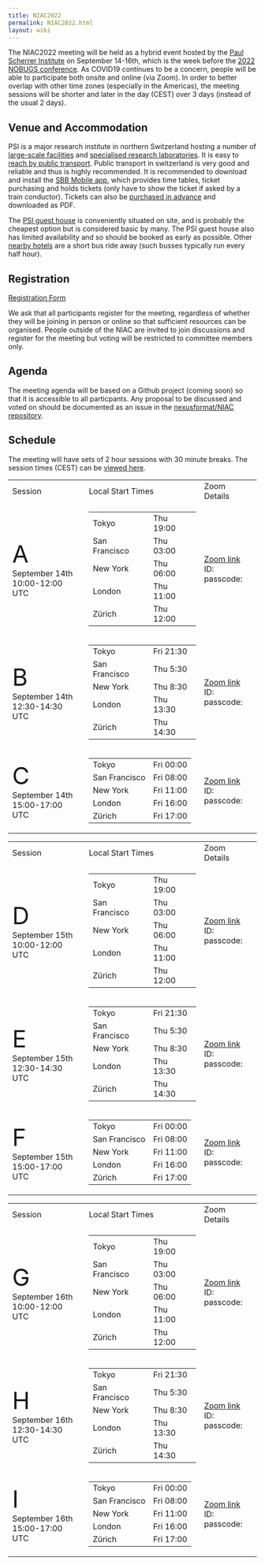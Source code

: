 ```yaml
---
title: NIAC2022
permalink: NIAC2022.html
layout: wiki
---
```


The NIAC2022 meeting will be held as a hybrid event hosted by the [Paul Scherrer Institute](https://www.psi.ch) on September 14-16th, which is the week before the [2022 NOBUGS conference](https://www.nobugsconference.org/). As COVID19 continues to be a concern, people will be able to participate both onsite and online (via Zoom). In order to better overlap with other time zones (especially in the Americas), the meeting sessions will be shorter and later in the day (CEST) over 3 days (instead of the usual 2 days).

Venue and Accommodation
-----------------------

PSI is a major research institute in northern Switzerland hosting a number of [large-scale facilities](https://www.psi.ch/de/science/large-research-facilities) and [specialised research laboratories](https://www.psi.ch/de/science/research-departments-and-labs). It is easy to [reach by public transport](https://www.psi.ch/en/visit/how-to-find-us). Public transport in switzerland is very good and reliable and thus is highly recommended. It is recommended to download and install the [SBB Mobile app](https://www.sbb.ch/en/timetable/mobile-apps/sbb-mobile.html), which provides time tables, ticket purchasing and holds tickets (only have to show the ticket if asked by a train conductor). Tickets can also be [purchased in advance](https://www.sbb.ch/en/) and downloaded as PDF.

The [PSI guest house](https://www.psi.ch/de/guesthouse) is conveniently situated on site, and is probably the cheapest option but is considered basic by many. The PSI guest house also has limited availability and so should be booked as early as possible. Other [nearby hotels](https://www.psi.ch/de/guesthouse/nearby-hotels) are a short bus ride away (such busses typically run every half hour).

Registration
------------
[Registration Form](https://indico.psi.ch/event/13249/registrations/1773/)

We ask that all participants register for the meeting, regardless of whether they will be joining in person or online so that sufficient resources can be organised. People outside of the NIAC are invited to join discussions and register for the meeting but voting will be restricted to committee members only.

Agenda
------

The meeting agenda will be based on a Github project (coming soon) so that it is accessible to all particpants. Any proposal to be discussed and voted on should be documented as an issue in the [nexusformat/NIAC repository](https://github.com/nexusformat/NIAC/issues).

Schedule
--------

The meeting will have sets of 2 hour sessions with 30 minute breaks. The session times (CEST) can be [viewed here](https://indico.psi.ch/event/13249/).

<table>
<TR><TD> Session </TD><TD> Local Start Times </TD><TD> Zoom Details </TD></TR>
<TR><TD> <font size="+10">A</font> <BR>September 14th<BR>10:00-12:00 UTC</TD><TD>
<table>
<TR><TD>Tokyo</TD><TD>Thu 19:00</TD></TR>
<TR><TD>San Francisco</TD><TD>Thu 03:00</TD></TR>
<TR><TD>New York</TD><TD>Thu 06:00</TD></TR>
<TR><TD>London</TD><TD>Thu 11:00</TD></TR>
<TR><TD>Zürich</TD><TD>Thu 12:00</TD></TR>
</table>
</TD><TD> <A href="https://psich.zoom.us/j/">Zoom link</A><BR>
  ID: <BR>passcode: </TD></TR>
<TR><TD> <font size="+10">B</font> <BR>September 14th<BR>12:30-14:30 UTC </TD><TD>
<table>
<TR><TD>Tokyo</TD><TD>Fri 21:30</TD></TR>
<TR><TD>San Francisco</TD><TD>Thu 5:30</TD></TR>
<TR><TD>New York</TD><TD>Thu 8:30</TD></TR>
<TR><TD>London</TD><TD>Thu 13:30</TD></TR>
<TR><TD>Zürich</TD><TD>Thu 14:30</TD></TR>
</table>
</TD><TD> <A href="https://psich.zoom.us/j/">Zoom link</A><BR>
  ID: <BR>passcode: </TD></TR>
<TR><TD> <font size="+10">C</font> <BR>September 14th<BR>15:00-17:00 UTC</TD><TD>
<table>
<TR><TD>Tokyo</TD><TD>Fri 00:00</TD></TR>
<TR><TD>San Francisco</TD><TD>Fri 08:00</TD></TR>
<TR><TD>New York</TD><TD>Fri 11:00</TD></TR>
<TR><TD>London</TD><TD>Fri 16:00</TD></TR>
<TR><TD>Zürich</TD><TD>Fri 17:00</TD></TR>
</table>
</TD><TD> <A href="https://psich.zoom.us/j/">Zoom link</A><BR>
  ID: <BR>passcode: </TD></TR>
</table>

<table>
<TR><TD> Session </TD><TD> Local Start Times </TD><TD> Zoom Details </TD></TR>
<TR><TD> <font size="+10">D</font> <BR>September 15th<BR>10:00-12:00 UTC</TD><TD>
<table>
<TR><TD>Tokyo</TD><TD>Thu 19:00</TD></TR>
<TR><TD>San Francisco</TD><TD>Thu 03:00</TD></TR>
<TR><TD>New York</TD><TD>Thu 06:00</TD></TR>
<TR><TD>London</TD><TD>Thu 11:00</TD></TR>
<TR><TD>Zürich</TD><TD>Thu 12:00</TD></TR>
</table>
</TD><TD> <A href="https://psich.zoom.us/j/">Zoom link</A><BR>
  ID: <BR>passcode: </TD></TR>
<TR><TD> <font size="+10">E</font> <BR>September 15th<BR>12:30-14:30 UTC </TD><TD>
<table>
<TR><TD>Tokyo</TD><TD>Fri 21:30</TD></TR>
<TR><TD>San Francisco</TD><TD>Thu 5:30</TD></TR>
<TR><TD>New York</TD><TD>Thu 8:30</TD></TR>
<TR><TD>London</TD><TD>Thu 13:30</TD></TR>
<TR><TD>Zürich</TD><TD>Thu 14:30</TD></TR>
</table>
</TD><TD> <A href="https://psich.zoom.us/j/">Zoom link</A><BR>
  ID: <BR>passcode: </TD></TR>
<TR><TD> <font size="+10">F</font> <BR>September 15th<BR>15:00-17:00 UTC</TD><TD>
<table>
<TR><TD>Tokyo</TD><TD>Fri 00:00</TD></TR>
<TR><TD>San Francisco</TD><TD>Fri 08:00</TD></TR>
<TR><TD>New York</TD><TD>Fri 11:00</TD></TR>
<TR><TD>London</TD><TD>Fri 16:00</TD></TR>
<TR><TD>Zürich</TD><TD>Fri 17:00</TD></TR>
</table>
</TD><TD> <A href="https://psich.zoom.us/j/">Zoom link</A><BR>
  ID: <BR>passcode: </TD></TR>
</table>

<table>
<TR><TD> Session </TD><TD> Local Start Times </TD><TD> Zoom Details </TD></TR>
<TR><TD> <font size="+10">G</font> <BR>September 16th<BR>10:00-12:00 UTC</TD><TD>
<table>
<TR><TD>Tokyo</TD><TD>Thu 19:00</TD></TR>
<TR><TD>San Francisco</TD><TD>Thu 03:00</TD></TR>
<TR><TD>New York</TD><TD>Thu 06:00</TD></TR>
<TR><TD>London</TD><TD>Thu 11:00</TD></TR>
<TR><TD>Zürich</TD><TD>Thu 12:00</TD></TR>
</table>
</TD><TD> <A href="https://psich.zoom.us/j/">Zoom link</A><BR>
  ID: <BR>passcode: </TD></TR>
<TR><TD> <font size="+10">H</font> <BR>September 16th<BR>12:30-14:30 UTC </TD><TD>
<table>
<TR><TD>Tokyo</TD><TD>Fri 21:30</TD></TR>
<TR><TD>San Francisco</TD><TD>Thu 5:30</TD></TR>
<TR><TD>New York</TD><TD>Thu 8:30</TD></TR>
<TR><TD>London</TD><TD>Thu 13:30</TD></TR>
<TR><TD>Zürich</TD><TD>Thu 14:30</TD></TR>
</table>
</TD><TD> <A href="https://psich.zoom.us/j/">Zoom link</A><BR>
  ID: <BR>passcode: </TD></TR>
<TR><TD> <font size="+10">I</font> <BR>September 16th<BR>15:00-17:00 UTC</TD><TD>
<table>
<TR><TD>Tokyo</TD><TD>Fri 00:00</TD></TR>
<TR><TD>San Francisco</TD><TD>Fri 08:00</TD></TR>
<TR><TD>New York</TD><TD>Fri 11:00</TD></TR>
<TR><TD>London</TD><TD>Fri 16:00</TD></TR>
<TR><TD>Zürich</TD><TD>Fri 17:00</TD></TR>
</table>
</TD><TD> <A href="https://psich.zoom.us/j/">Zoom link</A><BR>
  ID: <BR>passcode: </TD></TR>
</table>
